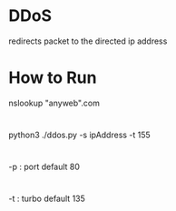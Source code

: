 # DDoS
redirects packet to the directed ip address

# How to Run
nslookup "anyweb".com
#
python3 ./ddos.py -s ipAddress -t 155

#
-p : port default 80
#
-t : turbo default 135
